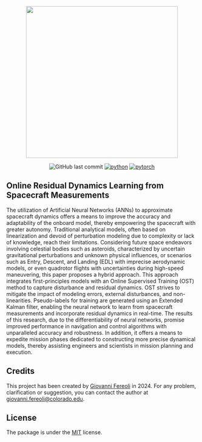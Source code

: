 <p align="center">
  <img align="center" src="https://www.colorado.edu/brand/sites/default/files/styles/medium/public/page/boulder-one-line-reverse.png?itok=jWuueUXe" width="400" />
</p>

<div align="center">
  
![GitHub last commit](https://img.shields.io/github/last-commit/giovannifereoli/Online-Residual-Dynamics-Learning-from-Spacecraft-Measurements)
[![python](https://img.shields.io/badge/Python-3.9-3776AB.svg?style=flat&logo=python&logoColor=white)](https://www.python.org)
[![pytorch](https://img.shields.io/badge/PyTorch-2.0.0-EE4C2C.svg?style=flat&logo=pytorch)](https://pytorch.org)

</div>

## Online Residual Dynamics Learning from Spacecraft Measurements 

The utilization of Artificial Neural Networks (ANNs) to approximate spacecraft dynamics offers a means to improve the accuracy and adaptability of the onboard model, thereby empowering the spacecraft with greater autonomy. Traditional analytical models, often based on linearization and devoid of perturbation modeling due to complexity or lack of knowledge, reach their limitations. Considering future space endeavors involving celestial bodies such as asteroids, characterized by uncertain gravitational perturbations and unknown physical influences, or scenarios such as Entry, Descent, and Landing (EDL) with imprecise aerodynamic models, or even quadrotor flights with uncertainties during high-speed maneuvering, this paper proposes a hybrid approach. This approach integrates first-principles models with an Online Supervised Training (OST) method to capture disturbance and residual dynamics. OST strives to mitigate the impact of modeling errors, external disturbances, and non-linearities. Pseudo-labels for training are generated using an Extended Kalman filter, enabling the neural network to learn from spacecraft measurements and incorporate residual dynamics in real-time. The results of this research, due to the differentiability of neural networks, promise improved performance in navigation and control algorithms with unparalleled accuracy and robustness. In addition, it offers a means to expedite mission phases dedicated to constructing more precise dynamical models, thereby assisting engineers and scientists in mission planning and execution.

## Credits
This project has been created by [Giovanni Fereoli](https://github.com/giovannifereoli) in 2024.
For any problem, clarification or suggestion, you can contact the author at [giovanni.fereoli@colorado.edu](mailto:giovanni.fereoli@colorado.edu).

## License
The package is under the [MIT](https://choosealicense.com/licenses/mit/) license.
